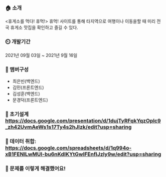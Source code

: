 ### 🏠 소개 
<휴게소를 먹다! 휴먹!> 휴먹! 사이트를 통해 타지역으로 여행이나 이동을할 때 미리 전국 휴게소 맛집을 확인하고 즐길 수 있다.

### ⏲️ 개발기간  
2021년 09월 03일 ~ 2021년 9월 16일

### 🧙 맴버구성  
* 최은빈(백엔드)  
* 김민(프론트엔드)  
* 김성훈(백엔드)  
* 문경덕(프론트엔드)  

### 📌 초기설계 https://docs.google.com/presentation/d/1dujTyRFqkYqzOplc9_zh42UvmAeWs1s17Ty4s2hJIzk/edit?usp=sharing



### 📌 데이터 취합: https://docs.google.com/spreadsheets/d/1q994o-xB1FENlLwMUI-bu6nKdIKYtGwIFEnfIJzly9w/edit?usp=sharing


### 📌 문제를 이렇게 해결했어요!
